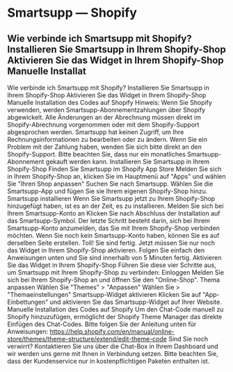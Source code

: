 # Smartsupp — Shopify
## Wie verbinde ich Smartsupp mit Shopify? Installieren Sie Smartsupp in Ihrem Shopify-Shop Aktivieren Sie das Widget in Ihrem Shopify-Shop Manuelle Installat
Wie verbinde ich Smartsupp mit Shopify?
Installieren Sie Smartsupp in Ihrem Shopify-Shop
Aktivieren Sie das Widget in Ihrem Shopify-Shop
Manuelle Installation des Codes auf Shopify
Hinweis: Wenn Sie Shopify verwenden, werden Smartsupp-Abonnementzahlungen über Shopify abgewickelt. Alle Änderungen an der Abrechnung müssen direkt im Shopify-Abrechnung vorgenommen oder mit dem Shopify-Support abgesprochen werden. Smartsupp hat keinen Zugriff, um Ihre Rechnungsinformationen zu bearbeiten oder zu ändern. Wenn Sie ein Problem mit der Zahlung haben, wenden Sie sich bitte direkt an den Shopify-Support. 
Bitte beachten Sie, dass nur ein monatliches Smartsupp-Abonnement gekauft werden kann.
Installieren Sie Smartsupp in Ihrem Shopify-Shop
Finden Sie Smartsupp im Shopify App Store
Melden Sie sich in Ihrem Shopify-Shop an, klicken Sie im Hauptmenü auf "Apps" und wählen Sie "Ihren Shop anpassen" 
Suchen Sie nach Smartsupp.
Wählen Sie die Smartsupp-App und fügen Sie sie Ihrem eigenen Shopify-Shop hinzu.
Smartsupp installieren
Wenn Sie Smartsupp jetzt zu Ihrem Shopify-Shop hinzugefügt haben, ist es an der Zeit, es zu installieren.
Melden Sie sich bei Ihrem Smartsupp-Konto an
Klicken Sie nach Abschluss der Installation auf das Smartsupp-Symbol.
Der letzte Schritt besteht darin, sich bei Ihrem Smartsupp-Konto anzumelden, das Sie mit Ihrem Shopify-Shop verbinden möchten. Wenn Sie noch kein Smartsupp-Konto haben, können Sie es auf derselben Seite erstellen.
Toll! Sie sind fertig. Jetzt müssen Sie nur noch das Widget in Ihrem Shopify-Shop aktivieren. Folgen Sie einfach den Anweisungen unten und Sie sind innerhalb von 5 Minuten fertig. 
Aktivieren Sie das Widget in Ihrem Shopify-Shop
Führen Sie diese vier Schritte aus, um Smartsupp mit Ihrem Shopify-Shop zu verbinden:
Einloggen
Melden Sie sich bei Ihrem Shopify-Shop an und öffnen Sie den "Online-Shop".
Thema anpassen
Wählen Sie "Themes" > "Anpassen"
Wählen Sie > "Themaeinstellungen"
Smartsupp-Widget aktivieren
Klicken Sie auf "App-Einbettungen" und aktivieren Sie das Smartsupp-Widget auf Ihrer Website.
Manuelle Installation des Codes auf Shopify
Um den Chat-Code manuell zu Shopify hinzuzufügen, ermöglicht der Shopify Theme Manager das direkte Einfügen des Chat-Codes. Bitte folgen Sie der Anleitung unten für Anweisungen:
https://help.shopify.com/en/manual/online-store/themes/theme-structure/extend/edit-theme-code
Sind Sie noch verwirrt? Kontaktieren Sie uns über die Chat-Box in Ihrem Dashboard und wir werden uns gerne mit Ihnen in Verbindung setzen. Bitte beachten Sie, dass der Kundenservice nur in kostenpflichtigen Paketen enthalten ist.

